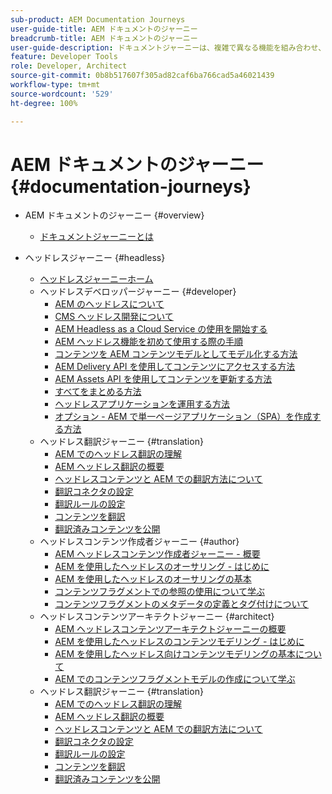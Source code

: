 ```yaml
---
sub-product: AEM Documentation Journeys
user-guide-title: AEM ドキュメントのジャーニー
breadcrumb-title: AEM ドキュメントのジャーニー
user-guide-description: ドキュメントジャーニーは、複雑で異なる機能を組み合わせ、ベストプラクティス方式でビジネス目標を解決することで、AEM ドキュメント内のナレーション構造を提供します。AEM の初心者を念頭に置いて設計されたジャーニーでは、A から Z の目標を達成するための概念と機能を紹介しています。
feature: Developer Tools
role: Developer, Architect
source-git-commit: 0b8b517607f305ad82caf6ba766cad5a46021439
workflow-type: tm+mt
source-wordcount: '529'
ht-degree: 100%

---
```



# AEM ドキュメントのジャーニー {#documentation-journeys}

<!--
Please note that all links to other guides need to be absolute references with leading protocol and domain since SCCM does not allow pages to be referenced with relative links in multiple ToCs.
-->

+ AEM ドキュメントのジャーニー {#overview}
   + [ドキュメントジャーニーとは](home.md)

+ ヘッドレスジャーニー {#headless}
   + [ヘッドレスジャーニーホーム](https://experienceleague.adobe.com/docs/experience-manager-65/headless-journey/home.html?lang=ja)
   + ヘッドレスデベロッパージャーニー {#developer}
      + [AEM のヘッドレスについて](https://experienceleague.adobe.com/docs/experience-manager-65/headless-journey/developer/overview.html?lang=ja)
      + [CMS ヘッドレス開発について](https://experienceleague.adobe.com/docs/experience-manager-65/headless-journey/developer/learn-about.html?lang=ja)
      + [AEM Headless as a Cloud Service の使用を開始する](https://experienceleague.adobe.com/docs/experience-manager-65/headless-journey/developer/getting-started.html?lang=ja)
      + [AEM ヘッドレス機能を初めて使用する際の手順](https://experienceleague.adobe.com/docs/experience-manager-65/headless-journey/developer/path-to-first-experience.html?lang=ja)
      + [コンテンツを AEM コンテンツモデルとしてモデル化する方法](https://experienceleague.adobe.com/docs/experience-manager-65/headless-journey/developer/model-your-content.html?lang=ja)
      + [AEM Delivery API を使用してコンテンツにアクセスする方法](https://experienceleague.adobe.com/docs/experience-manager-65/headless-journey/developer/access-your-content.html?lang=ja)
      + [AEM Assets API を使用してコンテンツを更新する方法](https://experienceleague.adobe.com/docs/experience-manager-65/headless-journey/developer/update-your-content.html?lang=ja)
      + [すべてをまとめる方法](https://experienceleague.adobe.com/docs/experience-manager-65/headless-journey/developer/put-it-all-together.html?lang=ja)
      + [ヘッドレスアプリケーションを運用する方法](https://experienceleague.adobe.com/docs/experience-manager-65/headless-journey/developer/go-live.html?lang=ja)
      + [オプション - AEM で単一ページアプリケーション（SPA）を作成する方法](https://experienceleague.adobe.com/docs/experience-manager-65/headless-journey/developer/create-spa.html?lang=ja)
   + ヘッドレス翻訳ジャーニー {#translation}
      + [AEM でのヘッドレス翻訳の理解](https://experienceleague.adobe.com/docs/experience-manager-65/headless-journey/translation/overview.html?lang=ja)
      + [AEM ヘッドレス翻訳の概要](https://experienceleague.adobe.com/docs/experience-manager-65/headless-journey/translation/getting-started.html?lang=ja)
      + [ヘッドレスコンテンツと AEM での翻訳方法について](https://experienceleague.adobe.com/docs/experience-manager-65/headless-journey/translation/learn-about.html?lang=ja)
      + [翻訳コネクタの設定](https://experienceleague.adobe.com/docs/experience-manager-65/headless-journey/translation/configure-connector.html?lang=ja)
      + [翻訳ルールの設定](https://experienceleague.adobe.com/docs/experience-manager-65/headless-journey/translation/translation-rules.html?lang=ja)
      + [コンテンツを翻訳](https://experienceleague.adobe.com/docs/experience-manager-65/headless-journey/translation/translate-content.html?lang=ja)
      + [翻訳済みコンテンツを公開](https://experienceleague.adobe.com/docs/experience-manager-65/headless-journey/translation/publish-content.html?lang=ja)
   + ヘッドレスコンテンツ作成者ジャーニー {#author}
      + [AEM ヘッドレスコンテンツ作成者ジャーニー - 概要](https://experienceleague.adobe.com/docs/experience-manager-65/headless-journey/author/overview.html?lang=ja)
      + [AEM を使用したヘッドレスのオーサリング - はじめに](https://experienceleague.adobe.com/docs/experience-manager-65/headless-journey/author/introduction.html?lang=ja)
      + [AEM を使用したヘッドレスのオーサリングの基本](https://experienceleague.adobe.com/docs/experience-manager-65/headless-journey/author/basics.html?lang=ja)
      + [コンテンツフラグメントでの参照の使用について学ぶ](https://experienceleague.adobe.com/docs/experience-manager-65/headless-journey/author/references.html?lang=ja)
      + [コンテンツフラグメントのメタデータの定義とタグ付けについて](https://experienceleague.adobe.com/docs/experience-manager-65/headless-journey/author/metadata-tagging.html?lang=ja)
   + ヘッドレスコンテンツアーキテクトジャーニー {#architect}
      + [AEM ヘッドレスコンテンツアーキテクトジャーニーの概要](https://experienceleague.adobe.com/docs/experience-manager-65/headless-journey/architect/overview.html?lang=ja)
      + [AEM を使用したヘッドレスのコンテンツモデリング - はじめに](https://experienceleague.adobe.com/docs/experience-manager-65/headless-journey/architect/introduction.html?lang=ja)
      + [AEM を使用したヘッドレス向けコンテンツモデリングの基本について](https://experienceleague.adobe.com/docs/experience-manager-65/headless-journey/architect/basics.html?lang=ja)
      + [AEM でのコンテンツフラグメントモデルの作成について学ぶ](https://experienceleague.adobe.com/docs/experience-manager-65/headless-journey/architect/model-structure.html?lang=ja)
   + ヘッドレス翻訳ジャーニー {#translation}
      + [AEM でのヘッドレス翻訳の理解](https://experienceleague.adobe.com/docs/experience-manager-65/headless-journey/translation/overview.html)
      + [AEM ヘッドレス翻訳の概要](https://experienceleague.adobe.com/docs/experience-manager-65/headless-journey/translation/getting-started.html)
      + [ヘッドレスコンテンツと AEM での翻訳方法について](https://experienceleague.adobe.com/docs/experience-manager-65/headless-journey/translation/learn-about.html)
      + [翻訳コネクタの設定](https://experienceleague.adobe.com/docs/experience-manager-65/headless-journey/translation/configure-connector.html)
      + [翻訳ルールの設定](https://experienceleague.adobe.com/docs/experience-manager-65/headless-journey/translation/translation-rules.html)
      + [コンテンツを翻訳](https://experienceleague.adobe.com/docs/experience-manager-65/headless-journey/translation/translate-content.html)
      + [翻訳済みコンテンツを公開](https://experienceleague.adobe.com/docs/experience-manager-65/headless-journey/translation/publish-content.html)
